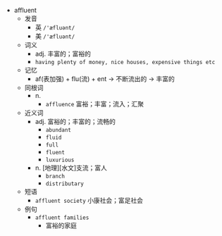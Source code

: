 - affluent
  - 发音
    - 英 `/'æfluənt/`
    - 美 `/'æfluənt/`
  - 词义
    - adj. 丰富的；富裕的
    - `having plenty of money, nice houses, expensive things etc`
  - 记忆
    - af(表加强) + flu(流) + ent → 不断流出的 → 丰富的
  - 同根词
    - n.
      - `affluence` 富裕；丰富；流入；汇聚
  - 近义词
    - adj. 富裕的；丰富的；流畅的
      - `abundant`
      - `fluid`
      - `full`
      - `fluent`
      - `luxurious`
    - n. [地理][水文]支流；富人
      - `branch`
      - `distributary`
  - 短语
    - `affluent society` 小康社会；富足社会 
  - 例句
    - `affluent families`
      - 富裕的家庭

